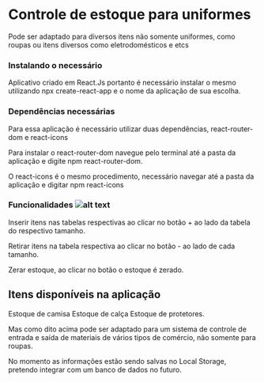 # Controle de estoque para uniformes

Pode ser adaptado para diversos itens não somente uniformes, como roupas ou itens diversos como eletrodomésticos e etcs 

### Instalando o necessário

Aplicativo criado em React.Js portanto é necessário instalar o mesmo utilizando npx create-react-app e o nome da aplicação de sua escolha.

### Dependências necessárias

Para essa aplicação é necessário utilizar duas dependências, react-router-dom e react-icons

Para instalar o react-router-dom navegue pelo terminal até a pasta da aplicação e digite npm react-router-dom.

O react-icons é o mesmo procedimento, necessário navegar até a pasta da aplicação e digitar npm react-icons

### Funcionalidades ![alt text](https://st2.depositphotos.com/3591429/7708/i/450/depositphotos_77088397-stock-photo-team-functionality-industry-teamwork-concept.jpg)

Inserir itens nas tabelas respectivas ao clicar no botão + ao lado da tabela do respectivo tamanho.

Retirar itens na tabela respectiva ao clicar no botão - ao lado de cada tamanho.

Zerar estoque, ao clicar no botão o estoque é zerado.

## Itens disponíveis na aplicação

Estoque de camisa
Estoque de calça 
Estoque de protetores.

Mas como dito acima pode ser adaptado para um sistema de controle de entrada e saída de materiais de vários tipos de comércio, não somente para roupas.

No momento as informações estão sendo salvas no Local Storage, pretendo integrar com um banco de dados no futuro.
